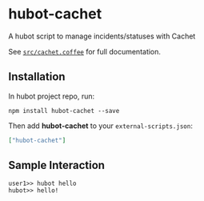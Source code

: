 # hubot-cachet

A hubot script to manage incidents/statuses with Cachet

See [`src/cachet.coffee`](src/cachet.coffee) for full documentation.

## Installation

In hubot project repo, run:

`npm install hubot-cachet --save`

Then add **hubot-cachet** to your `external-scripts.json`:

```json
["hubot-cachet"]
```

## Sample Interaction

```
user1>> hubot hello
hubot>> hello!
```
